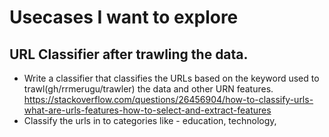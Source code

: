 # Usecases I want to explore 



## URL Classifier after trawling the data.
- Write a classifier that classifies the URLs based on the keyword used to trawl(gh/rrmerugu/trawler) the data and other URN features. https://stackoverflow.com/questions/26456904/how-to-classify-urls-what-are-urls-features-how-to-select-and-extract-features
- Classify the urls in to categories like - education, technology, 
